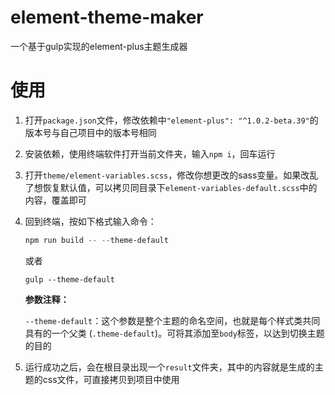 # element-theme-maker
一个基于gulp实现的element-plus主题生成器

# 使用

1. 打开`package.json`文件，修改依赖中`"element-plus": "^1.0.2-beta.39"`的版本号与自己项目中的版本号相同

2. 安装依赖，使用终端软件打开当前文件夹，输入`npm i`，回车运行

3. 打开`theme/element-variables.scss`，修改你想更改的sass变量。如果改乱了想恢复默认值，可以拷贝同目录下`element-variables-default.scss`中的内容，覆盖即可

4. 回到终端，按如下格式输入命令：

   ```powershell
   npm run build -- --theme-default
   ```

   或者

   ```
   gulp --theme-default
   ```

   **参数注释：**

   `--theme-default`：这个参数是整个主题的命名空间，也就是每个样式类共同具有的一个父类 (`.theme-default`)。可将其添加至`body`标签，以达到切换主题的目的

5. 运行成功之后，会在根目录出现一个`result`文件夹，其中的内容就是生成的主题的css文件，可直接拷贝到项目中使用
